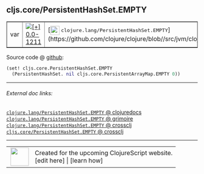 ## cljs.core/PersistentHashSet.EMPTY



 <table border="1">
<tr>
<td>var</td>
<td><a href="https://github.com/cljsinfo/cljs-api-docs/tree/0.0-1211"><img valign="middle" alt="[+] 0.0-1211" title="Added in 0.0-1211" src="https://img.shields.io/badge/+-0.0--1211-lightgrey.svg"></a> </td>
<td>
[<img height="24px" valign="middle" src="http://i.imgur.com/1GjPKvB.png"> <samp>clojure.lang/PersistentHashSet.EMPTY</samp>](https://github.com/clojure/clojure/blob//src/jvm/clojure/lang/PersistentHashSet.java)
</td>
</tr>
</table>









Source code @ [github](https://github.com/clojure/clojurescript/blob/r1934/src/cljs/cljs/core.cljs#L6051-L6052):

```clj
(set! cljs.core.PersistentHashSet.EMPTY
  (PersistentHashSet. nil cljs.core.PersistentArrayMap.EMPTY 0))
```

<!--
Repo - tag - source tree - lines:

 <pre>
clojurescript @ r1934
└── src
    └── cljs
        └── cljs
            └── <ins>[core.cljs:6051-6052](https://github.com/clojure/clojurescript/blob/r1934/src/cljs/cljs/core.cljs#L6051-L6052)</ins>
</pre>

-->

---



###### External doc links:

[`clojure.lang/PersistentHashSet.EMPTY` @ clojuredocs](http://clojuredocs.org/clojure.lang/PersistentHashSet.EMPTY)<br>
[`clojure.lang/PersistentHashSet.EMPTY` @ grimoire](http://conj.io/store/v1/org.clojure/clojure/1.7.0-beta3/clj/clojure.lang/PersistentHashSet.EMPTY/)<br>
[`clojure.lang/PersistentHashSet.EMPTY` @ crossclj](http://crossclj.info/fun/clojure.lang/PersistentHashSet.EMPTY.html)<br>
[`cljs.core/PersistentHashSet.EMPTY` @ crossclj](http://crossclj.info/fun/cljs.core.cljs/PersistentHashSet.EMPTY.html)<br>

---

 <table>
<tr><td>
<img valign="middle" align="right" width="48px" src="http://i.imgur.com/Hi20huC.png">
</td><td>
Created for the upcoming ClojureScript website.<br>
[edit here] | [learn how]
</td></tr></table>

[edit here]:https://github.com/cljsinfo/cljs-api-docs/blob/master/cljsdoc/cljs.core_PersistentHashSetDOTEMPTY.cljsdoc
[learn how]:https://github.com/cljsinfo/cljs-api-docs/wiki/cljsdoc-files

<!--

This information was too distracting to show to readers, but I'll leave it
commented here since it is helpful to:

- pretty-print the data used to generate this document
- and show how to retrieve that data



The API data for this symbol:

```clj
{:ns "cljs.core",
 :name "PersistentHashSet.EMPTY",
 :history [["+" "0.0-1211"]],
 :parent-type "PersistentHashSet",
 :type "var",
 :full-name-encode "cljs.core_PersistentHashSetDOTEMPTY",
 :source {:code "(set! cljs.core.PersistentHashSet.EMPTY\n  (PersistentHashSet. nil cljs.core.PersistentArrayMap.EMPTY 0))",
          :title "Source code",
          :repo "clojurescript",
          :tag "r1934",
          :filename "src/cljs/cljs/core.cljs",
          :lines [6051 6052]},
 :full-name "cljs.core/PersistentHashSet.EMPTY",
 :clj-symbol "clojure.lang/PersistentHashSet.EMPTY"}

```

Retrieve the API data for this symbol:

```clj
;; from Clojure REPL
(require '[clojure.edn :as edn])
(-> (slurp "https://raw.githubusercontent.com/cljsinfo/cljs-api-docs/catalog/cljs-api.edn")
    (edn/read-string)
    (get-in [:symbols "cljs.core/PersistentHashSet.EMPTY"]))
```

-->
